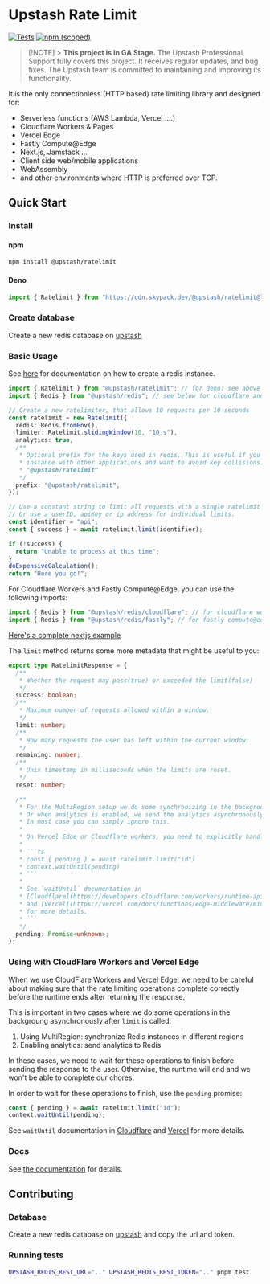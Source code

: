 # Upstash Rate Limit

[![Tests](https://github.com/upstash/ratelimit/actions/workflows/tests.yaml/badge.svg)](https://github.com/upstash/ratelimit/actions/workflows/tests.yaml)
[![npm (scoped)](https://img.shields.io/npm/v/@upstash/ratelimit)](https://www.npmjs.com/package/ratelimit)

> [!NOTE] > **This project is in GA Stage.**
> The Upstash Professional Support fully covers this project. It receives regular updates, and bug fixes. The Upstash team is committed to maintaining and improving its functionality.

It is the only connectionless (HTTP based) rate limiting library and designed
for:

- Serverless functions (AWS Lambda, Vercel ....)
- Cloudflare Workers & Pages
- Vercel Edge
- Fastly Compute@Edge
- Next.js, Jamstack ...
- Client side web/mobile applications
- WebAssembly
- and other environments where HTTP is preferred over TCP.

## Quick Start

### Install

#### npm

```bash
npm install @upstash/ratelimit
```

#### Deno

```ts
import { Ratelimit } from "https://cdn.skypack.dev/@upstash/ratelimit@latest";
```

### Create database

Create a new redis database on [upstash](https://console.upstash.com/)

### Basic Usage

See [here](https://github.com/upstash/upstash-redis#quick-start) for
documentation on how to create a redis instance.

```ts
import { Ratelimit } from "@upstash/ratelimit"; // for deno: see above
import { Redis } from "@upstash/redis"; // see below for cloudflare and fastly adapters

// Create a new ratelimiter, that allows 10 requests per 10 seconds
const ratelimit = new Ratelimit({
  redis: Redis.fromEnv(),
  limiter: Ratelimit.slidingWindow(10, "10 s"),
  analytics: true,
  /**
   * Optional prefix for the keys used in redis. This is useful if you want to share a redis
   * instance with other applications and want to avoid key collisions. The default prefix is
   * "@upstash/ratelimit"
   */
  prefix: "@upstash/ratelimit",
});

// Use a constant string to limit all requests with a single ratelimit
// Or use a userID, apiKey or ip address for individual limits.
const identifier = "api";
const { success } = await ratelimit.limit(identifier);

if (!success) {
  return "Unable to process at this time";
}
doExpensiveCalculation();
return "Here you go!";
```

For Cloudflare Workers and Fastly Compute@Edge, you can use the following imports:

```ts
import { Redis } from "@upstash/redis/cloudflare"; // for cloudflare workers and pages
import { Redis } from "@upstash/redis/fastly"; // for fastly compute@edge
```

[Here's a complete nextjs example](https://github.com/upstash/ratelimit/tree/main/examples/nextjs)

The `limit` method returns some more metadata that might be useful to you:

````ts
export type RatelimitResponse = {
  /**
   * Whether the request may pass(true) or exceeded the limit(false)
   */
  success: boolean;
  /**
   * Maximum number of requests allowed within a window.
   */
  limit: number;
  /**
   * How many requests the user has left within the current window.
   */
  remaining: number;
  /**
   * Unix timestamp in milliseconds when the limits are reset.
   */
  reset: number;

  /**
   * For the MultiRegion setup we do some synchronizing in the background, after returning the current limit.
   * Or when analytics is enabled, we send the analytics asynchronously after returning the limit.
   * In most case you can simply ignore this.
   *
   * On Vercel Edge or Cloudflare workers, you need to explicitly handle the pending Promise like this:
   *
   * ```ts
   * const { pending } = await ratelimit.limit("id")
   * context.waitUntil(pending)
   * ```
   *
   * See `waitUntil` documentation in
   * [Cloudflare](https://developers.cloudflare.com/workers/runtime-apis/handlers/fetch/#contextwaituntil)
   * and [Vercel](https://vercel.com/docs/functions/edge-middleware/middleware-api#waituntil)
   * for more details.
   * ```
   */
  pending: Promise<unknown>;
};
````

### Using with CloudFlare Workers and Vercel Edge

When we use CloudFlare Workers and Vercel Edge, we need to be careful about
making sure that the rate limiting operations complete correctly before the runtime ends
after returning the response.

This is important in two cases where we do some operations in the backgroung asynchronously after `limit` is called:

1. Using MultiRegion: synchronize Redis instances in different regions
2. Enabling analytics: send analytics to Redis

In these cases, we need to wait for these operations to finish before sending the response to the user. Otherwise, the runtime will end and we won't be able to complete our chores.

In order to wait for these operations to finish, use the `pending` promise:

```ts
const { pending } = await ratelimit.limit("id");
context.waitUntil(pending);
```

See `waitUntil` documentation in [Cloudflare](https://developers.cloudflare.com/workers/runtime-apis/handlers/fetch/#contextwaituntil) and [Vercel](https://vercel.com/docs/functions/edge-middleware/middleware-api#waituntil) for more details.

### Docs

See [the documentation](https://upstash.com/docs/oss/sdks/ts/ratelimit/overview) for details.

## Contributing

### Database

Create a new redis database on [upstash](https://console.upstash.com/) and copy
the url and token.

### Running tests

```sh
UPSTASH_REDIS_REST_URL=".." UPSTASH_REDIS_REST_TOKEN=".." pnpm test
```
